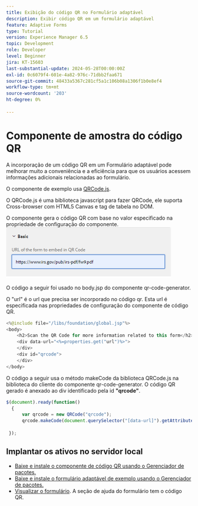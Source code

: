 ```yaml
---
title: Exibição do código QR no Formulário adaptável
description: Exibir código QR em um formulário adaptável
feature: Adaptive Forms
type: Tutorial
version: Experience Manager 6.5
topic: Development
role: Developer
level: Beginner
jira: KT-15603
last-substantial-update: 2024-05-28T00:00:00Z
exl-id: 0c6079f4-601e-4a82-976c-71dbb2faa671
source-git-commit: 48433a5367c281cf5a1c106b08a1306f1b0e8ef4
workflow-type: tm+mt
source-wordcount: '203'
ht-degree: 0%

---
```


# Componente de amostra do código QR

A incorporação de um código QR em um Formulário adaptável pode melhorar muito a conveniência e a eficiência para que os usuários acessem informações adicionais relacionadas ao formulário.

O componente de exemplo usa [QRCode.js](https://davidshimjs.github.io/qrcodejs/).

O QRCode.js é uma biblioteca javascript para fazer QRCode, ele suporta Cross-browser com HTML5 Canvas e tag de tabela no DOM.

O componente gera o código QR com base no valor especificado na propriedade de configuração do componente.
![imagem](assets/qr-code-url.png)

O código a seguir foi usado no body.jsp do componente qr-code-generator.

O &quot;url&quot; é o url que precisa ser incorporado no código qr. Esta url é especificada nas propriedades de configuração do componente de código QR.

```java
<%@include file="/libs/foundation/global.jsp"%>
<body>
    <h2>Scan the QR Code for more information related to this form</h2>
    <div data-url="<%=properties.get("url")%>">
    </div>
    <div id="qrcode">
    </div>
</body>
```



O código a seguir usa o método makeCode da biblioteca QRCode.js na biblioteca do cliente do componente qr-code-generator. O código QR gerado é anexado ao div identificado pela id **&quot;qrcode&quot;**.

```javascript
$(document).ready(function()
  {
      var qrcode = new QRCode("qrcode");
      qrcode.makeCode(document.querySelector("[data-url]").getAttribute("data-url"));
      
 });
```

## Implantar os ativos no servidor local

* [Baixe e instale o componente de código QR usando o Gerenciador de pacotes.](assets/qrcode.zip)
* [Baixe e instale o formulário adaptável de exemplo usando o Gerenciador de pacotes.](assets/form-with-qr-code.zip)
* [Visualizar o formulário](http://localhost:4502/content/dam/formsanddocuments/qrcode/w9form/jcr:content?wcmmode=disabled). A seção de ajuda do formulário tem o código QR.
